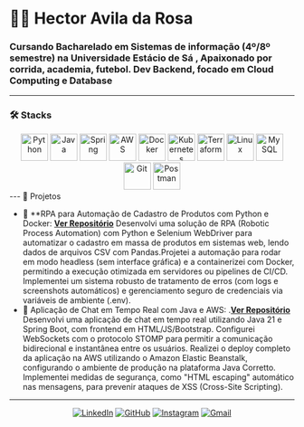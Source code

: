   
# 👨‍💻 Hector Avila da Rosa 
### Cursando Bacharelado em Sistemas de informação (4º/8º semestre) na Universidade Estácio de Sá , Apaixonado por corrida, academia, futebol. Dev Backend, focado em Cloud Computing e Database

</div>

---

### 🛠️ Stacks

<div align="center" style="display:inline_block">
  <img src="https://skillicons.dev/icons?i=python" width="48" height="48" alt="Python" />
  <img src="https://skillicons.dev/icons?i=java" width="48" height="48" alt="Java" />
  <img src="https://skillicons.dev/icons?i=spring" width="48" height="48" alt="Spring" />
  <img src="https://skillicons.dev/icons?i=aws" width="48" height="48" alt="AWS" />
  <img src="https://skillicons.dev/icons?i=docker" width="48" height="48" alt="Docker" />
  <img src="https://skillicons.dev/icons?i=kubernetes" width="48" height="48" alt="Kubernetes" />
  <img src="https://skillicons.dev/icons?i=terraform" width="48" height="48" alt="Terraform" />
  <img src="https://skillicons.dev/icons?i=linux" width="48" height="48" alt="Linux" />
  <img src="https://skillicons.dev/icons?i=mysql" width="48" height="48" alt="MySQL" />
  <img src="https://skillicons.dev/icons?i=git" width="48" height="48" alt="Git" />
  <img src="https://skillicons.dev/icons?i=postman" width="48" height="48" alt="Postman" />
</div>
---
 📂 Projetos 

- 💬 **RPA para Automação de Cadastro de Produtos com Python e Docker:  **[Ver Repositório]((https://github.com/hectoravilar/automacao-tarefas-py))**
Desenvolvi uma solução de RPA (Robotic Process Automation) com Python e Selenium WebDriver para automatizar o
cadastro em massa de produtos em sistemas web, lendo dados de arquivos CSV com Pandas.Projetei a automação para
rodar em modo headless (sem interface gráfica) e a containerizei com Docker, permitindo a execução otimizada em
servidores ou pipelines de CI/CD.
Implementei um sistema robusto de tratamento de erros (com logs e screenshots automáticos) e gerenciamento seguro de
credenciais via variáveis de ambiente (.env). 
- 🤖 Aplicação de Chat em Tempo Real com Java e AWS: .**[Ver Repositório]((https://github.com/hectoravilar/livechat.git))**
Desenvolvi uma aplicação de chat em tempo real utilizando Java 21 e Spring Boot, com frontend em HTML/JS/Bootstrap.
Configurei WebSockets com o protocolo STOMP para permitir a comunicação bidirecional e instantânea entre os usuários.
Realizei o deploy completo da aplicação na AWS utilizando o Amazon Elastic Beanstalk, configurando o ambiente de
produção na plataforma Java Corretto. Implementei medidas de segurança, como "HTML escaping" automático nas
mensagens, para prevenir ataques de XSS (Cross-Site Scripting).

---
<div align="center">

<a href="https://www.linkedin.com/in/hector-avila-7bb0192b9" target="_blank"><img src="https://skillicons.dev/icons?i=linkedin" alt="LinkedIn" /></a>
<a href="https://github.com/hectoravilar" target="_blank"><img src="https://skillicons.dev/icons?i=github" alt="GitHub" /></a>
<a href="https://www.instagram.com/hectoravlr" target="_blank"><img src="https://skillicons.dev/icons?i=instagram" alt="Instagram" /></a>
<a href="mailto:hectoravllr@gmail.com" target="_blank"><img src="https://skillicons.dev/icons?i=gmail" alt="Gmail" /></a>
 
</div>
